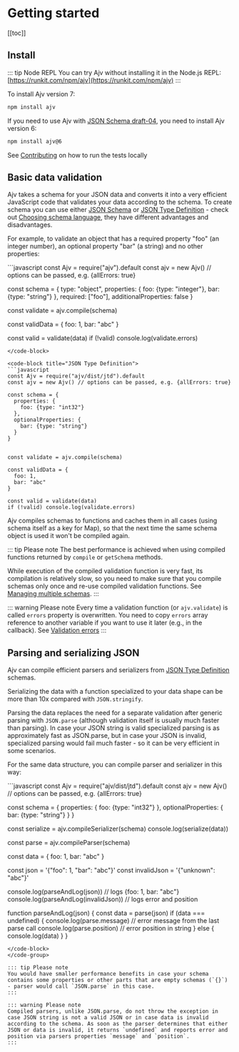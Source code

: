 # Getting started

[[toc]]

## Install

::: tip Node REPL
You can try Ajv without installing it in the Node.js REPL: [https://runkit.com/npm/ajv](https://runkit.com/npm/ajv)
:::

To install Ajv version 7:

```bash
npm install ajv
```

If you need to use Ajv with [JSON Schema draft-04](./schema-language#draft-04), you need to install Ajv version 6:

```bash
npm install ajv@6
```

See [Contributing](../CONTRIBUTING.md) on how to run the tests locally

## Basic data validation

Ajv takes a schema for your JSON data and converts it into a very efficient JavaScript code
that validates your data according to the schema. To create schema you can use either
[JSON Schema](../json-schema) or [JSON Type Definition](../json-type-definition) - check out [Choosing schema language](./schema-language), they have
different advantages and disadvantages.

For example, to validate an object that has a required property "foo" (an integer number), an optional property "bar" (a string) and no other properties:

<code-group>
<code-block title="JSON Schema">
```javascript
const Ajv = require("ajv").default
const ajv = new Ajv() // options can be passed, e.g. {allErrors: true}

const schema = {
type: "object",
properties: {
foo: {type: "integer"},
bar: {type: "string"}
},
required: ["foo"],
additionalProperties: false
}

const validate = ajv.compile(schema)

const validData = {
foo: 1,
bar: "abc"
}

const valid = validate(data)
if (!valid) console.log(validate.errors)

````
</code-block>

<code-block title="JSON Type Definition">
```javascript
const Ajv = require("ajv/dist/jtd").default
const ajv = new Ajv() // options can be passed, e.g. {allErrors: true}

const schema = {
  properties: {
    foo: {type: "int32"}
  },
  optionalProperties: {
    bar: {type: "string"}
  }
}


const validate = ajv.compile(schema)

const validData = {
  foo: 1,
  bar: "abc"
}

const valid = validate(data)
if (!valid) console.log(validate.errors)
````

</code-block>
</code-group>

Ajv compiles schemas to functions and caches them in all cases (using schema itself as a key for Map), so that the next time the same schema object is used it won't be compiled again.

::: tip Please note
The best performance is achieved when using compiled functions returned by `compile` or `getSchema` methods.

While execution of the compiled validation function is very fast, its compilation is
relatively slow, so you need to make sure that you compile schemas only once and
re-use compiled validation functions. See [Managing multiple schemas](./managing-schemas).
:::

::: warning Please note
Every time a validation function (or `ajv.validate`) is called `errors` property is overwritten. You need to copy `errors` array reference to another variable if you want to use it later (e.g., in the callback). See [Validation errors](../api.md#validation-errors)
:::

## Parsing and serializing JSON <Badge text="New" />

Ajv can compile efficient parsers and serializers from [JSON Type Definition](../json-type-definition) schemas.

Serializing the data with a function specialized to your data shape can be more than 10x compared with `JSON.stringify`.

Parsing the data replaces the need for a separate validation after generic parsing with `JSON.parse` (although validation itself is usually much faster than parsing). In case your JSON string is valid specialized parsing is as approximately fast as JSON.parse, but in case your JSON is invalid, specialized parsing would fail much faster - so it can be very efficient in some scenarios.

For the same data structure, you can compile parser and serializer in this way:

<code-group>
<code-block title="JSON Type Definition">
```javascript
const Ajv = require("ajv/dist/jtd").default
const ajv = new Ajv() // options can be passed, e.g. {allErrors: true}

const schema = {
properties: {
foo: {type: "int32"}
},
optionalProperties: {
bar: {type: "string"}
}
}

const serialize = ajv.compileSerializer(schema)
console.log(serialize(data))

const parse = ajv.compileParser(schema)

const data = {
foo: 1,
bar: "abc"
}

const json = '{"foo": 1, "bar": "abc"}'
const invalidJson = '{"unknown": "abc"}'

console.log(parseAndLog(json)) // logs {foo: 1, bar: "abc"}
console.log(parseAndLog(invalidJson)) // logs error and position

function parseAndLog(json) {
const data = parse(json)
if (data === undefined) {
console.log(parse.message) // error message from the last parse call
console.log(parse.position) // error position in string
} else {
console.log(data)
}
}

```
</code-block>
</code-group>

::: tip Please note
You would have smaller performance benefits in case your schema contains some properties or other parts that are empty schemas (`{}`) - parser would call `JSON.parse` in this case.
:::

::: warning Please note
Compiled parsers, unlike JSON.parse, do not throw the exception in case JSON string is not a valid JSON or in case data is invalid according to the schema. As soon as the parser determines that either JSON or data is invalid, it returns `undefined` and reports error and position via parsers properties `message` and `position`.
:::
```
